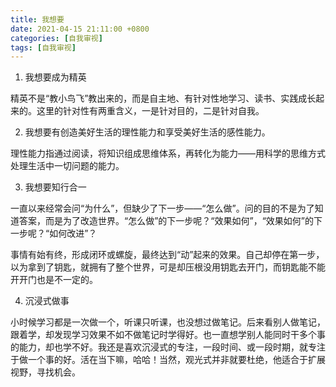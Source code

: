 ```yaml
---
title: 我想要
date: 2021-04-15 21:11:00 +0800
categories: [自我审视]
tags: [自我审视]
---
```


1. 我想要成为精英

精英不是“教小鸟飞”教出来的，而是自主地、有针对性地学习、读书、实践成长起来的。这里的针对性有两重含义，一是针对目的，二是针对自我。

2. 我想要有创造美好生活的理性能力和享受美好生活的感性能力。

理性能力指通过阅读，将知识组成思维体系，再转化为能力——用科学的思维方式处理生活中一切问题的能力。

3. 我想要知行合一

一直以来经常会问“为什么”，但缺少了下一步——“怎么做”。问的目的不是为了知道答案，而是为了改造世界。“怎么做”的下一步呢？“效果如何”，“效果如何”的下一步呢？“如何改进”？

事情有始有终，形成闭环或螺旋，最终达到“动”起来的效果。自己却停在第一步，以为拿到了钥匙，就拥有了整个世界，可是却压根没用钥匙去开门，而钥匙能不能开开门也是不一定的。

4. 沉浸式做事

小时候学习都是一次做一个，听课只听课，也没想过做笔记。后来看别人做笔记，跟着学，却发现学习效果不如不做笔记时学得好。也一直想学别人能同时干多个事的能力，却也学不好。我还是喜欢沉浸式的专注，一段时间、或一段时期，就专注于做一个事的好。活在当下嘛，哈哈！当然，观光式并非就要杜绝，他适合于扩展视野，寻找机会。